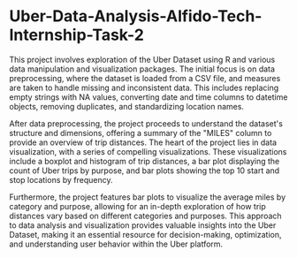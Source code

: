 # Uber-Data-Analysis-Alfido-Tech-Internship-Task-2

  This project involves exploration of the Uber Dataset using R and various data manipulation and visualization packages. The initial focus is on data preprocessing, where the dataset is loaded from a CSV file, and measures are taken to handle missing and inconsistent data. This includes replacing empty strings with NA values, converting date and time columns to datetime objects, removing duplicates, and standardizing location names.

  After data preprocessing, the project proceeds to understand the dataset's structure and dimensions, offering a summary of the "MILES" column to provide an overview of trip distances. The heart of the project lies in data visualization, with a series of compelling visualizations. These visualizations include a boxplot and histogram of trip distances, a bar plot displaying the count of Uber trips by purpose, and bar plots showing the top 10 start and stop locations by frequency.

  Furthermore, the project features bar plots to visualize the average miles by category and purpose, allowing for an in-depth exploration of how trip distances vary based on different categories and purposes. This approach to data analysis and visualization provides valuable insights into the Uber Dataset, making it an essential resource for decision-making, optimization, and understanding user behavior within the Uber platform.
